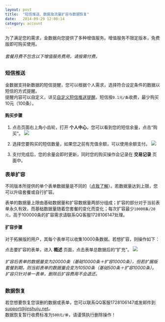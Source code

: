 ```yaml
---
layout: post
title:  "短信推送、数据及流量扩容与数据恢复"
date:   2014-09-29 12:00:14
category: account
---
```


为了满足您的需求，金数据向您提供了多种增值服务。增值服务不限定版本，免费版即可购买使用。
###### 套餐月费不包含以下增值服务费用，请按需付费。

<h3 id="sms-push">短信推送</h3>

金数据支持新数据的短信提醒，您可以根据个人需求，选择符合设定条件的数据以短信的方式提醒。  
提醒内容可以自定义，详见[自定义短信推送提醒](sms-push.html)。短信按`0.1元/条`收费，最少购买10元（100条）。

#### 购买步骤

1. 点击页面右上角小齿轮，打开 **个人中心**，您可以看到您的短信余量，点击“购买”。
	![](http://jinshuju-help-pics.b0.upaiyun.com/images/sms-recharge-1.png)

2. 选择您要购买的短信数量，如果您之前有充值余额，可以使用余额支付。
	![](http://jinshuju-help-pics.b0.upaiyun.com/images/sms-recharge-2.png)

3. 支付完成后，您的余量会即时更新，同时您的购买操作会记录在 **交易记录** 页面中。

### 表单扩容

不同版本所提供的单个表单数据量是不同的（[点我了解](https://jinshuju.net/plan)）。若数据量达到上限，您可以升级套餐或自行扩容。

表单的数据量上限由基础数据量和扩容数据量两部分组成；扩容的部分对于当前表单永久有效，而基础数据量随着您套餐的变化而变化；每次扩容最少`10000条/20元`，高于100000条的扩容需求请联系QQ客服1728106147处理。

#### 扩容步骤

对于拓展版的用户，其每个表单可以收集10000条数据。若想扩容，则操作如下：

点击要扩容的表单，进入 **概述** 页面，点击表单总数据后的“扩充”。
	![](http://jinshuju-help-pics.b0.upaiyun.com/images/value-added.png)

###### 扩容后表单的数据量变为20000条（基础10000条＋扩容10000条），但若扩展版套餐到期，则当前表单的数据量会变为10500条（基础500条＋扩容10000条）。扩容只针对单一表单，删除后扩容费用不会退还。

### 数据恢复

若您想要恢复您误删的数据或表单，您可以联系QQ客服1728106147或发邮件到[support@jinshuju.net](mailto:support@jinshuju.net)。  
数据恢复暂行收费标准为`500元/单`，请谨慎执行删除操作！
